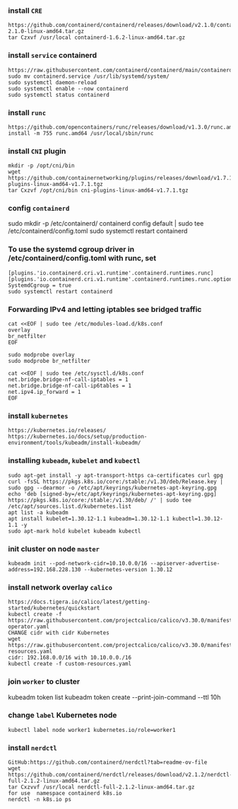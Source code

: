 ### install `CRE`
```
https://github.com/containerd/containerd/releases/download/v2.1.0/containerd-2.1.0-linux-amd64.tar.gz
tar Czxvf /usr/local containerd-1.6.2-linux-amd64.tar.gz
```
### install `service` containerd
```
https://raw.githubusercontent.com/containerd/containerd/main/containerd.service
sudo mv containerd.service /usr/lib/systemd/system/
sudo systemctl daemon-reload
sudo systemctl enable --now containerd
sudo systemctl status containerd
```
### install `runc`
```
https://github.com/opencontainers/runc/releases/download/v1.3.0/runc.amd64
install -m 755 runc.amd64 /usr/local/sbin/runc
```
### install `CNI` plugin
```
mkdir -p /opt/cni/bin
wget https://github.com/containernetworking/plugins/releases/download/v1.7.1/cni-plugins-linux-amd64-v1.7.1.tgz
tar Cxzvf /opt/cni/bin cni-plugins-linux-amd64-v1.7.1.tgz
```
### config `containerd`
sudo mkdir -p /etc/containerd/
containerd config default | sudo tee /etc/containerd/config.toml
sudo systemctl restart containerd
### To use the systemd cgroup driver in /etc/containerd/config.toml with runc, set
```
[plugins.'io.containerd.cri.v1.runtime'.containerd.runtimes.runc]
[plugins.'io.containerd.cri.v1.runtime'.containerd.runtimes.runc.options] 
SystemdCgroup = true
sudo systemctl restart containerd
```
### Forwarding IPv4 and letting iptables see bridged traffic
```
cat <<EOF | sudo tee /etc/modules-load.d/k8s.conf
overlay
br_netfilter
EOF

sudo modprobe overlay
sudo modprobe br_netfilter

cat <<EOF | sudo tee /etc/sysctl.d/k8s.conf
net.bridge.bridge-nf-call-iptables = 1
net.bridge.bridge-nf-call-ip6tables = 1
net.ipv4.ip_forward = 1
EOF
```
### install `kubernetes`
```
https://kubernetes.io/releases/
https://kubernetes.io/docs/setup/production-environment/tools/kubeadm/install-kubeadm/
```
### installing `kubeadm`, `kubelet` and `kubectl`
```
sudo apt-get install -y apt-transport-https ca-certificates curl gpg
curl -fsSL https://pkgs.k8s.io/core:/stable:/v1.30/deb/Release.key | sudo gpg --dearmor -o /etc/apt/keyrings/kubernetes-apt-keyring.gpg
echo 'deb [signed-by=/etc/apt/keyrings/kubernetes-apt-keyring.gpg] https://pkgs.k8s.io/core:/stable:/v1.30/deb/ /' | sudo tee /etc/apt/sources.list.d/kubernetes.list
apt list -a kubeadm
apt install kubelet=1.30.12-1.1 kubeadm=1.30.12-1.1 kubectl=1.30.12-1.1 -y
sudo apt-mark hold kubelet kubeadm kubectl
```
### init cluster on node `master`
```
kubeadm init --pod-network-cidr=10.10.0.0/16 --apiserver-advertise-address=192.168.228.130 --kubernetes-version 1.30.12
```
### install network overlay `calico`
```
https://docs.tigera.io/calico/latest/getting-started/kubernetes/quickstart
kubectl create -f https://raw.githubusercontent.com/projectcalico/calico/v3.30.0/manifests/tigera-operator.yaml
CHANGE cidr with cidr Kubernetes
wget https://raw.githubusercontent.com/projectcalico/calico/v3.30.0/manifests/custom-resources.yaml
cidr: 192.168.0.0/16 with 10.10.0.0./16
kubectl create -f custom-resources.yaml
```
### join `worker` to cluster
kubeadm token list
kubeadm token create --print-join-command --ttl 10h
### change `label` Kubernetes node
```
kubectl label node worker1 kubernetes.io/role=worker1
```
### install `nerdctl`
```
GitHub:https://github.com/containerd/nerdctl?tab=readme-ov-file
wget https://github.com/containerd/nerdctl/releases/download/v2.1.2/nerdctl-full-2.1.2-linux-amd64.tar.gz
tar Cxzvvf /usr/local nerdctl-full-2.1.2-linux-amd64.tar.gz
for use  namespace containerd k8s.io
nerdctl -n k8s.io ps
```
